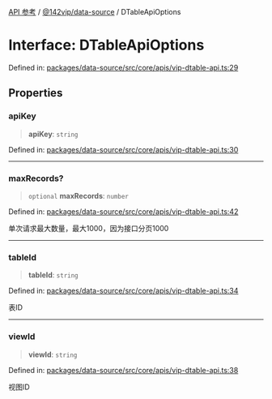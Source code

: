 [API 参考](../../../index.md) / [@142vip/data-source](../index.md) / DTableApiOptions

# Interface: DTableApiOptions

Defined in: [packages/data-source/src/core/apis/vip-dtable-api.ts:29](https://github.com/142vip/core-x/blob/15d5bc9ef4bece78c0e60bdf074a2d245f625100/packages/data-source/src/core/apis/vip-dtable-api.ts#L29)

## Properties

### apiKey

> **apiKey**: `string`

Defined in: [packages/data-source/src/core/apis/vip-dtable-api.ts:30](https://github.com/142vip/core-x/blob/15d5bc9ef4bece78c0e60bdf074a2d245f625100/packages/data-source/src/core/apis/vip-dtable-api.ts#L30)

***

### maxRecords?

> `optional` **maxRecords**: `number`

Defined in: [packages/data-source/src/core/apis/vip-dtable-api.ts:42](https://github.com/142vip/core-x/blob/15d5bc9ef4bece78c0e60bdf074a2d245f625100/packages/data-source/src/core/apis/vip-dtable-api.ts#L42)

单次请求最大数量，最大1000，因为接口分页1000

***

### tableId

> **tableId**: `string`

Defined in: [packages/data-source/src/core/apis/vip-dtable-api.ts:34](https://github.com/142vip/core-x/blob/15d5bc9ef4bece78c0e60bdf074a2d245f625100/packages/data-source/src/core/apis/vip-dtable-api.ts#L34)

表ID

***

### viewId

> **viewId**: `string`

Defined in: [packages/data-source/src/core/apis/vip-dtable-api.ts:38](https://github.com/142vip/core-x/blob/15d5bc9ef4bece78c0e60bdf074a2d245f625100/packages/data-source/src/core/apis/vip-dtable-api.ts#L38)

视图ID
